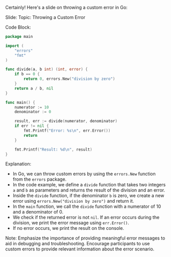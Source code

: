 Certainly! Here's a slide on throwing a custom error in Go:

Slide:
Topic: Throwing a Custom Error

Code Block:

```go
package main

import (
	"errors"
	"fmt"
)

func divide(a, b int) (int, error) {
	if b == 0 {
		return 0, errors.New("division by zero")
	}
	return a / b, nil
}

func main() {
	numerator := 10
	denominator := 0

	result, err := divide(numerator, denominator)
	if err != nil {
		fmt.Printf("Error: %s\n", err.Error())
		return
	}

	fmt.Printf("Result: %d\n", result)
}
```

Explanation:
- In Go, we can throw custom errors by using the `errors.New` function from the `errors` package.
- In the code example, we define a `divide` function that takes two integers `a` and `b` as parameters and returns the result of the division and an error.
- Inside the `divide` function, if the denominator `b` is zero, we create a new error using `errors.New("division by zero")` and return it.
- In the `main` function, we call the `divide` function with a numerator of 10 and a denominator of 0.
- We check if the returned error is not `nil`. If an error occurs during the division, we print the error message using `err.Error()`.
- If no error occurs, we print the result on the console.

Note: Emphasize the importance of providing meaningful error messages to aid in debugging and troubleshooting. Encourage participants to use custom errors to provide relevant information about the error scenario.